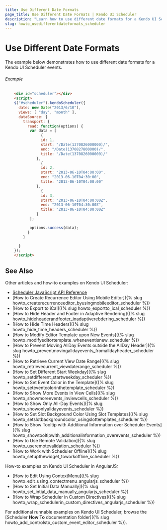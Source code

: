 ```yaml
---
title: Use Different Date Formats
page_title: Use Different Date Formats | Kendo UI Scheduler
description: "Learn how to use different date formats for a Kendo UI Scheduler events."
slug: howto_usedifferentdateformats_scheduler
---
```


# Use Different Date Formats

The example below demonstrates how to use different date formats for a Kendo UI Scheduler events.

###### Example

```html
    <div id="scheduler"></div>
    <script>
    $("#scheduler").kendoScheduler({
      date: new Date("2013/6/10"),
      views: [ "day", "month" ],
      dataSource: {
        transport: {
          read: function(options) {
           var data = [
                {
                id: 1,
                start: "/Date(1370826000000)/",
                end: "/Date(1370827800000)/",
                title: "/Date(1370826000000)/"
              },
                {
                id: 2,
                start: "2013-06-10T04:00:00",
                end: "2013-06-10T04:30:00",
                title: "2013-06-10T04:00:00"
              },
                {
                id: 3,
                start: "2013-06-10T04:00:00Z",
                end: "2013-06-10T04:30:00Z",
                title: "2013-06-10T04:00:00Z"
              }
           ];

           options.success(data);
          }
        }

      }
    });
    </script>
```

## See Also

Other articles and how-to examples on Kendo UI Scheduler:

* [Scheduler JavaScript API Reference](/api/javascript/ui/scheduler)
* [How to Create Recurrence Editor Using Mobile Editor]({% slug howto_createrecurrenceeditor_byusingmobileeditor_scheduler %})
* [How to Export to iCal]({% slug howto_exportto_ical_scheduler %})
* [How to Hide Header and Footer in Adaptive Rendering]({% slug howto_hideheaderandfooter_inadaptiverebdering_scheduler %})
* [How to Hide Time Headers]({% slug howto_hide_time_headers_scheduler %})
* [How to Modify Editor Template upon New Events]({% slug howto_modifyeditortemplate_wheneventisnew_scheduler %})
* [How to Prevent Moving AllDay Events outside the AllDay Header]({% slug howto_preventmovingalldayevents_fromalldayheader_scheduler %})
* [How to Retrieve Current View Date Range]({% slug howto_retrievecurrent_viewdaterange_scheduler %})
* [How to Set Different Start Weekday]({% slug howto_setdifferent_startweekday_scheduler %})
* [How to Set Event Color in the Template]({% slug howto_seteventcolorinthetemplate_scheduler %})
* [How to Show More Events in View Cells]({% slug howto_showmoreevents_inviewcells_scheduler %})
* [How to Show Only All-Day Events]({% slug howto_showonlyalldayevents_scheduler %})
* [How to Set Slot Background Color Using Slot Templates]({% slug howto_setslotbackgroundcolor_usingslottemplates_scheduler %})
* [How to Show Tooltip with Additional Information over Scheduler Events]({% slug howto_showtooltipwith_additionalinformation_overevents_scheduler %})
* [How to Use Remote Validation]({% slug howto_useremotevalidation_scheduler %})
* [How to Work with Scheduler Offline]({% slug howto_setupthewidget_toworkoffline_scheduler %})

How-to examples on Kendo UI Scheduler in AngularJS:

* [How to Edit Using ContextMenu]({% slug howto_edit_using_contectmenu_angularjs_scheduler %})
* [How to Set Initial Data Manually]({% slug howto_set_intial_data_manually_angularjs_scheduler %})
* [How to Wrap Scheduler in Custom Directives]({% slug howto_wrap_schedulerin_custom_directives_angularjs_scheduler %})

For additional runnable examples on Kendo UI Scheduler, browse the [Scheduler **How To** documentation folder]({% slug howto_add_controlsto_custom_event_editor_scheduler %}).
